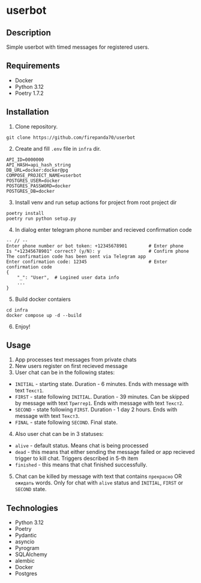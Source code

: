 # userbot

## Description
Simple userbot with timed messages for registered users.

## Requirements
 - Docker
 - Python 3.12
 - Poetry 1.7.2

## Installation
1. Clone repository.
```
git clone https://github.com/firepanda70/userbot
```
2. Create and fill ```.env``` file in ```infra``` dir.
```
API_ID=0000000
API_HASH=api_hash_string
DB_URL=docker:docker@pg
COMPOSE_PROJECT_NAME=userbot
POSTGRES_USER=docker
POSTGRES_PASSWORD=docker
POSTGRES_DB=docker
```
3. Install venv and run setup actions for project from root project dir
```
poetry install
poetry run python setup.py
```
4. In dialog enter telegram phone number and recieved confirmation code
```
-- // --
Enter phone number or bot token: +12345678901        # Enter phone
Is "+12345678901" correct? (y/N): y                  # Confirm phone
The confirmation code has been sent via Telegram app
Enter confirmation code: 12345                       # Enter confirmation code
{
    "_": "User",  # Logined user data info
    ...
}
```
5. Build docker contaiers
```
cd infra
docker compose up -d --build
```
6. Enjoy!

## Usage
1. App processes text messages from private chats
2. New users register on first recieved message
3. User chat can be in the following states:
  - ```INITIAL``` - starting state. Duration - 6 minutes. Ends with message with text ```Текст1```.
  - ```FIRST``` - state following ```INITIAL```. Duration - 39 minutes. Can be skipped by message with text ```Триггер1```. Ends with message with text ```Текст2```. 
  - ```SECOND``` - state following ```FIRST```. Duration - 1 day 2 hours. Ends with message with text ```Текст3```.
  - ```FINAL``` - state following ```SECOND```. Final state.
4. Also user chat can be in 3 statuses:
  - ```alive``` - default status. Means chat is being processed
  - ```dead``` - this means that either sending the message failed or app recieved trigger to kill chat. Triggers described in 5-th item
  - ```finished``` - this means that chat finished successfully.
5. Chat can be killed by message with text that contains ```прекрасно``` OR ```ожидать``` words. Only for chat with ```alive``` status and ```INITIAL```, ```FIRST``` or ```SECOND``` state.

## Technologies
- Python 3.12
- Poetry
- Pydantic
- asyncio
- Pyrogram
- SQLAlchemy
- alembic
- Docker
- Postgres

